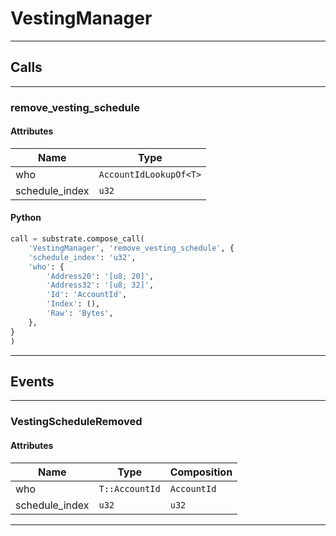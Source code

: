 
# VestingManager

---------
## Calls

---------
### remove_vesting_schedule
#### Attributes
| Name | Type |
| -------- | -------- | 
| who | `AccountIdLookupOf<T>` | 
| schedule_index | `u32` | 

#### Python
```python
call = substrate.compose_call(
    'VestingManager', 'remove_vesting_schedule', {
    'schedule_index': 'u32',
    'who': {
        'Address20': '[u8; 20]',
        'Address32': '[u8; 32]',
        'Id': 'AccountId',
        'Index': (),
        'Raw': 'Bytes',
    },
}
)
```

---------
## Events

---------
### VestingScheduleRemoved
#### Attributes
| Name | Type | Composition
| -------- | -------- | -------- |
| who | `T::AccountId` | ```AccountId```
| schedule_index | `u32` | ```u32```

---------